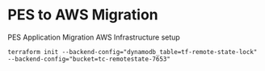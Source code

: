 # PES to AWS Migration
PES Application Migration AWS Infrastructure setup

`terraform init --backend-config="dynamodb_table=tf-remote-state-lock" --backend-config="bucket=tc-remotestate-7653"`
